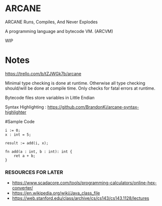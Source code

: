 # ARCANE
ARCANE Runs, Compiles, And Never Explodes

A programming language and bytecode VM. (ARCVM)

WIP



# Notes

https://trello.com/b/tZJWGk7b/arcane

Minimal type checking is done at runtime.
Otherwise all type checking should/will be done at compile time.
Only checks for fatal errors at runtime.


Bytecode files store variables in Little Endian 

Syntax Highlighting : https://github.com/BrandonKi/arcane-syntax-highlighter

#Sample Code

    i := 0;
    x : int = 5;
    
    result := add(i, x);

    fn add(a : int, b : int): int {
        ret a + b;
    }



### RESOURCES FOR LATER

- https://www.scadacore.com/tools/programming-calculators/online-hex-converter/
- https://en.wikipedia.org/wiki/Java_class_file
- https://web.stanford.edu/class/archive/cs/cs143/cs143.1128/lectures

